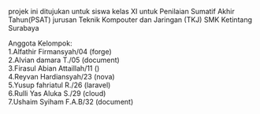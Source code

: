 projek ini ditujukan untuk siswa kelas XI untuk Penilaian Sumatif Akhir Tahun(PSAT) jurusan Teknik Kompouter dan Jaringan (TKJ) SMK Ketintang Surabaya 

Anggota Kelompok:<br>
  1.Alfathir Firmansyah/04 (forge) <br>
  2.Alvian damara T./05 (document)<br>
  3.Firasul Abian Attaillah/11 ()<br>
  4.Reyvan Hardiansyah/23 (nova)<br>
  5.Yusup fahriatul R./26 (laravel)<br>
  6.Rulli Yas Aluka S./29 (cloud)<br>
  7.Ushaim Syiham F.A.B/32 (document)<br>
